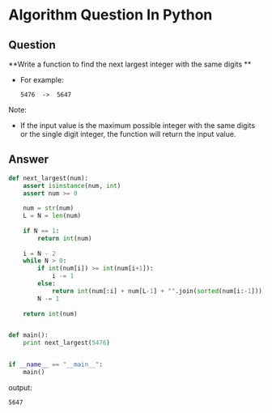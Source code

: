 Algorithm Question In Python
============================

## Question

**Write a function to find the next largest integer with the same digits **


* For example:

    ```
    5476  ->  5647
    ```

Note:

- If the input value is the maximum possible integer with the same digits or the single digit integer,
the function will return the input value.


## Answer

```python
def next_largest(num):
    assert isinstance(num, int)
    assert num >= 0
    
    num = str(num)
    L = N = len(num)
    
    if N == 1:
        return int(num)
    
    i = N - 2
    while N > 0:
        if int(num[i]) >= int(num[i+1]):
            i -= 1
        else:
            return int(num[:i] + num[L-1] + "".join(sorted(num[i:-1])))
        N -= 1
    
    return int(num)


def main():
    print next_largest(5476)


if __name__ == "__main__":
    main()
```

output:

```
5647
```